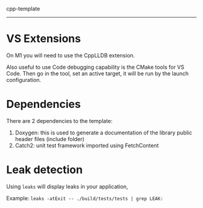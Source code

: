 cpp-template

---

# VS Extensions

On M1 you will need to use the CppLLDB extension.

Also useful to use Code debugging capability is the CMake tools for VS Code. Then go in the tool, set an active target, it will be run by the launch configuration.

# Dependencies

There are 2 dependencies to the template:

1. Doxygen: this is used to generate a documentation of the library public header files (include folder)
2. Catch2: unit test framework imported using FetchContent

# Leak detection

Using `leaks` will display leaks in your application,

Example: `leaks -atExit -- ./build/tests/tests | grep LEAK:`

